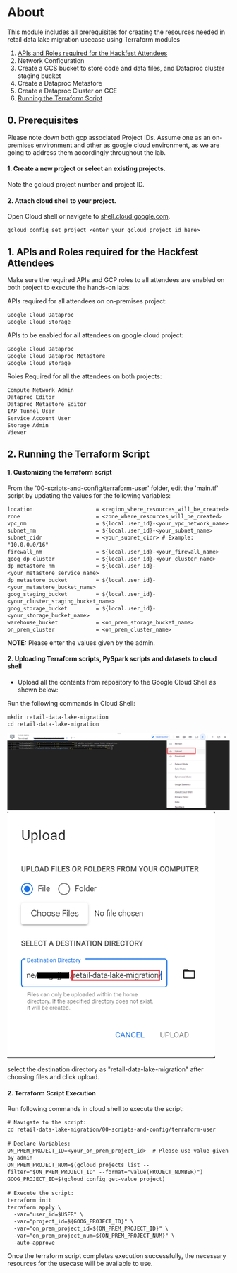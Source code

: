 # About

This module includes all prerequisites for creating the resources needed in retail data lake migration usecase using Terraform modules 

1. [APIs and Roles required for the Hackfest Attendees](terraform-user.md#1-apis-and-roles-required-for-the-hackfest-attendees)
2. Network Configuration
3. Create a GCS bucket to store code and data files, and Dataproc cluster staging bucket<br>
4. Create a Dataproc Metastore<br>
5. Create a Dataproc Cluster on GCE<br>
6. [Running the Terraform Script](terraform-user.md#2-running-the-terraform-script)

## 0. Prerequisites
Please note down both gcp associated Project IDs. Assume one as an on-premises environment and other as google cloud environment, as we are going to address them accordingly throughout the lab.

#### 1. Create a new project or select an existing projects.
Note the gcloud project number and project ID.

#### 2. Attach cloud shell to your project.
Open Cloud shell or navigate to [shell.cloud.google.com](https://shell.cloud.google.com/?show=ide%2Cterminal).
```
gcloud config set project <enter your gcloud project id here>
```

## 1. APIs and Roles required for the Hackfest Attendees

Make sure the required APIs and GCP roles to all attendees are enabled on both project to execute the hands-on labs:<br>

APIs required for all attendees on on-premises project:
```
Google Cloud Dataproc
Google Cloud Storage
```

APIs to be enabled for all attendees on google cloud project:
```
Google Cloud Dataproc
Google Cloud Dataproc Metastore
Google Cloud Storage
```

Roles Required for all the attendees on both projects:
```
Compute Network Admin
Dataproc Editor
Dataproc Metastore Editor
IAP Tunnel User
Service Account User
Storage Admin
Viewer
```

## 2. Running the Terraform Script

#### 1. Customizing the terraform script

From the '00-scripts-and-config/terraform-user' folder, edit the 'main.tf' script by updating the values for the following variables:<br>

```
location                    = <region_where_resources_will_be_created>
zone                        = <zone_where_resources_will_be_created>
vpc_nm                      = ${local.user_id}-<your_vpc_network_name>
subnet_nm                   = ${local.user_id}-<your_subnet_name>
subnet_cidr                 = <your_subnet_cidr> # Example: "10.0.0.0/16"
firewall_nm                 = ${local.user_id}-<your_firewall_name>
goog_dp_cluster             = ${local.user_id}-<your_cluster_name>
dp_metastore_nm             = ${local.user_id}-<your_metastore_service_name>
dp_metastore_bucket         = ${local.user_id}-<your_metastore_bucket_name>
goog_staging_bucket         = ${local.user_id}-<your_cluster_staging_bucket_name>
goog_storage_bucket         = ${local.user_id}-<your_storage_bucket_name>
warehouse_bucket            = <on_prem_storage_bucket_name>
on_prem_cluster             = <on_prem_cluster_name>
```

**NOTE:** Please enter the values given by the admin.

#### 2. Uploading Terraform scripts, PySpark scripts and datasets to cloud shell

* Upload all the contents from repository to the Google Cloud Shell as shown below:

Run the following commands in Cloud Shell:
```
mkdir retail-data-lake-migration
cd retail-data-lake-migration
```

![Upload to shell.](/images/upload_to_shell1.png)
![Upload to shell.](/images/upload_to_shell2.png)

select the destination directory as "retail-data-lake-migration" after choosing files and click upload.

#### 2. Terraform Script Execution
Run following commands in cloud shell to execute the script:
```
# Navigate to the script:
cd retail-data-lake-migration/00-scripts-and-config/terraform-user

# Declare Variables:
ON_PREM_PROJECT_ID=<your_on_prem_project_id>  # Please use value given by admin
ON_PREM_PROJECT_NUM=$(gcloud projects list --filter="$ON_PREM_PROJECT_ID" --format="value(PROJECT_NUMBER)")
GOOG_PROJECT_ID=$(gcloud config get-value project)

# Execute the script:
terraform init
terraform apply \
  -var="user_id=$USER" \
  -var="project_id=${GOOG_PROJECT_ID}" \
  -var="on_prem_project_id=${ON_PREM_PROJECT_ID}" \
  -var="on_prem_project_num=${ON_PREM_PROJECT_NUM}" \
  -auto-approve
```

Once the terraform script completes execution successfully, the necessary resources for the usecase will be available to use.